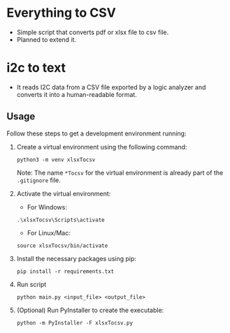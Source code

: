 # Everything to CSV

* Simple script that converts pdf or xlsx file to csv file.
* Planned to extend it.

# i2c to text

* It reads I2C data from a CSV file exported by a logic analyzer and converts it into a human-readable format.

## Usage

Follow these steps to get a development environment running:

1. Create a virtual environment using the following command:
    ```
    python3 -m venv xlsxTocsv
    ```
    Note: The name `*Tocsv` for the virtual environment is already part of the `.gitignore` file.

2. Activate the virtual environment:
    - For Windows:
    ```
    .\xlsxTocsv\Scripts\activate
    ```
    - For Linux/Mac:
    ```
    source xlsxTocsv/bin/activate
    ```

3. Install the necessary packages using pip:
    ```
    pip install -r requirements.txt
    ```

4. Run script
    ```
    python main.py <input_file> <output_file>
    ```

5. (Optional) Run PyInstaller to create the executable:
    ```
    python -m PyInstaller -F xlsxTocsv.py
    ```
